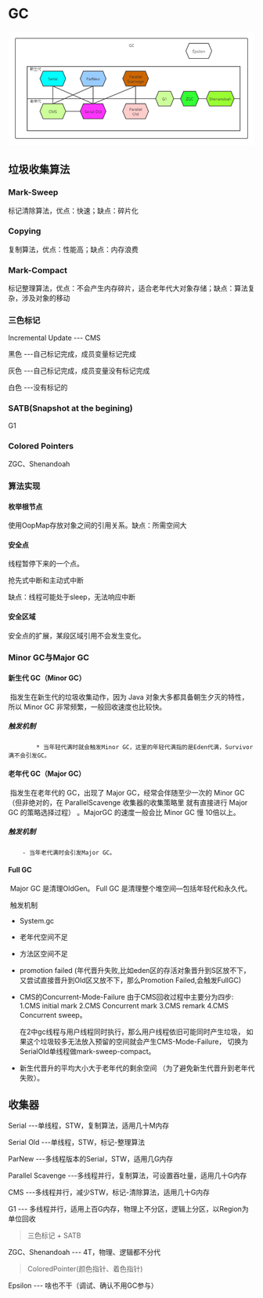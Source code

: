 # GC

![alt 垃圾收集器](https://github.com/tank520/MyNote/blob/master/02%20%E8%BD%AF%E4%BB%B6%E5%BC%80%E5%8F%91/02%20Java/01%20JVM/%E5%9E%83%E5%9C%BE%E6%94%B6%E9%9B%86%E5%99%A8.png?raw=true)

## 垃圾收集算法

### Mark-Sweep

标记清除算法，优点：快速；缺点：碎片化

### Copying

复制算法，优点：性能高；缺点：内存浪费

### Mark-Compact

标记整理算法，优点：不会产生内存碎片，适合老年代大对象存储；缺点：算法复杂，涉及对象的移动

### 三色标记

Incremental Update  --- CMS

黑色  ---自己标记完成，成员变量标记完成

灰色  ---自己标记完成，成员变量没有标记完成

白色  ---没有标记的

### SATB(Snapshot at the begining)

G1

### Colored Pointers

ZGC、Shenandoah

### 算法实现

#### 枚举根节点

使用OopMap存放对象之间的引用关系。缺点：所需空间大

#### 安全点

线程暂停下来的一个点。

抢先式中断和主动式中断

缺点：线程可能处于sleep，无法响应中断

#### 安全区域

安全点的扩展，某段区域引用不会发生变化。

### Minor GC与Major GC

#### 新生代 GC（Minor GC）

​		指发生在新生代的垃圾收集动作，因为 Java 对象大多都具备朝生夕灭的特性，所以 Minor GC 非常频繁，一般回收速度也比较快。

##### 	触发机制

			* 当年轻代满时就会触发Minor GC，这里的年轻代满指的是Eden代满，Survivor满不会引发GC。

#### 老年代 GC（Major GC）

​		指发生在老年代的 GC，出现了 Major GC，经常会伴随至少一次的 Minor GC（但非绝对的，在 ParallelScavenge 收集器的收集策略里 就有直接进行 Major GC 的策略选择过程） 。MajorGC 的速度一般会比 Minor GC 慢 10倍以上。

##### 	触发机制

		- 当年老代满时会引发Major GC。

#### Full GC

​		Major GC 是清理OldGen。 Full GC 是清理整个堆空间—包括年轻代和永久代。

​	触发机制

 * System.gc

 * 老年代空间不足

 * 方法区空间不足

 * promotion failed (年代晋升失败,比如eden区的存活对象晋升到S区放不下，又尝试直接晋升到Old区又放不下，那么Promotion Failed,会触发FullGC)

 * CMS的Concurrent-Mode-Failure 由于CMS回收过程中主要分为四步:
   1.CMS initial mark 2.CMS Concurrent mark 3.CMS remark 4.CMS Concurrent sweep。

   在2中gc线程与用户线程同时执行，那么用户线程依旧可能同时产生垃圾，
   如果这个垃圾较多无法放入预留的空间就会产生CMS-Mode-Failure，
   切换为SerialOld单线程做mark-sweep-compact。

* 新生代晋升的平均大小大于老年代的剩余空间 （为了避免新生代晋升到老年代失败）。

## 收集器

Serial  ---单线程，STW，复制算法，适用几十M内存

Serial Old  ---单线程，STW，标记-整理算法

ParNew  ---多线程版本的Serial，STW，适用几G内存

Parallel Scavenge  ---多线程并行，复制算法，可设置吞吐量，适用几十G内存

CMS  ---多线程并行，减少STW，标记-清除算法，适用几十G内存

G1 --- 多线程并行，适用上百G内存，物理上不分区，逻辑上分区，以Region为单位回收

>三色标记 + SATB

ZGC、Shenandoah --- 4T，物理、逻辑都不分代

>ColoredPointer(颜色指针、着色指针)

Epsilon --- 啥也不干（调试、确认不用GC参与）